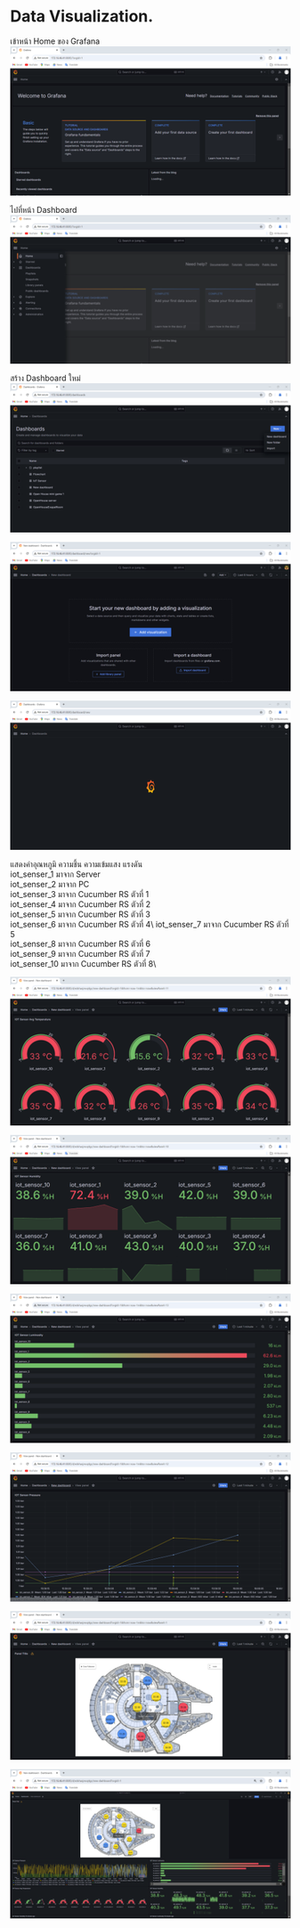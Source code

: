 # Data Visualization.

เข้าหน้า Home ของ Grafana
![Example Image](Home.png)

ไปที่หน้า Dashboard
![Example Image](Home2.png)

สร้าง Dashboard ใหม่
![Example Image](Create_dashboard.png)

![Example Image](Create_dashboard2.png)

![Example Image](Create.png)


แสดงค่าอุณหภูมิ ความชึ้น ความเข้มแสง แรงดัน \
iot_senser_1  มาจาก Server \
iot_senser_2  มาจาก PC \
iot_senser_3  มาจาก Cucumber RS ตัวที่ 1\
iot_senser_4  มาจาก Cucumber RS ตัวที่ 2\
iot_senser_5  มาจาก Cucumber RS ตัวที่ 3\
iot_senser_6  มาจาก Cucumber RS ตัวที่ 4\ 
iot_senser_7  มาจาก Cucumber RS ตัวที่ 5\
iot_senser_8  มาจาก Cucumber RS ตัวที่ 6\
iot_senser_9  มาจาก Cucumber RS ตัวที่ 7\
iot_senser_10 มาจาก Cucumber RS ตัวที่ 8\

![Example Image](Temperature.png)

![Example Image](Humidity.png)

![Example Image](Luminosity.png)

![Example Image](Pressure.png)

![Example Image](spaceship.png)

![Example Image](Create2.png)

